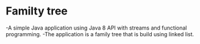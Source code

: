 # Familty tree
-A simple Java application using Java 8 API with streams and functional programming.
-The application is a family tree that is build using linked list.

